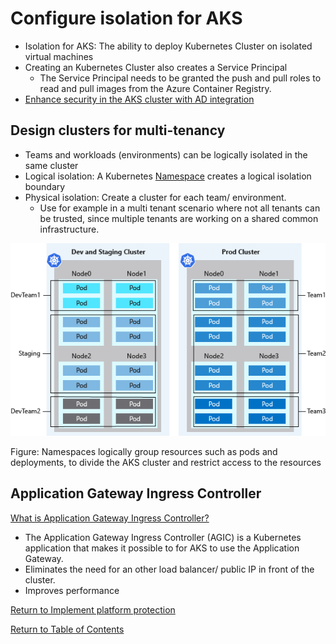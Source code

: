 # Configure isolation for AKS

* Isolation for AKS: The ability to deploy Kubernetes Cluster on isolated virtual machines
* Creating an Kubernetes Cluster also creates a Service Principal
   * The Service Principal needs to be granted the push and pull roles to read and pull images from the Azure Container Registry.
* [Enhance security in the AKS cluster with AD integration](https://docs.microsoft.com/en-us/azure/aks/concepts-identity#azure-ad-integration)

## Design clusters for multi-tenancy

* Teams and workloads (environments) can be logically isolated in the same cluster
* Logical isolation: A Kubernetes [Namespace](https://docs.microsoft.com/en-us/azure/aks/concepts-clusters-workloads#namespaces) creates a logical isolation boundary
* Physical isolation: Create a cluster for each team/ environment.
   * Use for example in a multi tenant scenario where not all tenants can be trusted, since multiple tenants are working on a shared common infrastructure.

![Kubernetes namespace](img/KubernetesNamespaces.png)

Figure: Namespaces logically group resources such as pods and deployments, to divide the AKS cluster and restrict access to the resources

## Application Gateway Ingress Controller

[What is Application Gateway Ingress Controller?](https://docs.microsoft.com/en-us/azure/application-gateway/ingress-controller-overview)

* The Application Gateway Ingress Controller (AGIC) is a Kubernetes application that makes it possible to for AKS to use the Application Gateway.
* Eliminates the need for an other load balancer/ public IP in front of the cluster.
* Improves performance

 


[Return to Implement platform protection](README.md)

[Return to Table of Contents](../README.md)